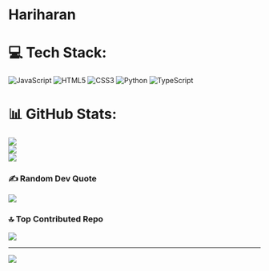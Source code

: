 # Hariharan

# 💻 Tech Stack:
![JavaScript](https://img.shields.io/badge/javascript-%23323330.svg?style=for-the-badge&logo=javascript&logoColor=%23F7DF1E) ![HTML5](https://img.shields.io/badge/html5-%23E34F26.svg?style=for-the-badge&logo=html5&logoColor=white) ![CSS3](https://img.shields.io/badge/css3-%231572B6.svg?style=for-the-badge&logo=css3&logoColor=white) ![Python](https://img.shields.io/badge/python-3670A0?style=for-the-badge&logo=python&logoColor=ffdd54) ![TypeScript](https://img.shields.io/badge/typescript-%23007ACC.svg?style=for-the-badge&logo=typescript&logoColor=white)
# 📊 GitHub Stats:
![](https://github-readme-stats.vercel.app/api?username=Hariharan&theme=merko&hide_border=false&include_all_commits=false&count_private=false)<br/>
![](https://nirzak-streak-stats.vercel.app/?user=Hariharan&theme=merko&hide_border=false)<br/>
![](https://github-readme-stats.vercel.app/api/top-langs/?username=Hariharan&theme=merko&hide_border=false&include_all_commits=false&count_private=false&layout=compact)

### ✍️ Random Dev Quote
![](https://quotes-github-readme.vercel.app/api?type=horizontal&theme=radical)

### 🔝 Top Contributed Repo
![](https://github-contributor-stats.vercel.app/api?username=Hariharan&limit=5&theme=dark&combine_all_yearly_contributions=true)

---
[![](https://visitcount.itsvg.in/api?id=Hariharan&icon=0&color=0)](https://visitcount.itsvg.in)

<!-- Proudly created with GPRM ( https://gprm.itsvg.in ) -->
